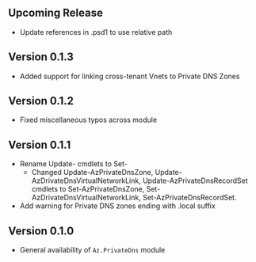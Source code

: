 <!--
    Please leave this section at the top of the change log.

    Changes for the upcoming release should go under the section titled "Upcoming Release", and should adhere to the following format:

    ## Upcoming Release
    * Overview of change #1
        - Additional information about change #1
    * Overview of change #2
        - Additional information about change #2
        - Additional information about change #2
    * Overview of change #3
    * Overview of change #4
        - Additional information about change #4

    ## YYYY.MM.DD - Version X.Y.Z (Previous Release)
    * Overview of change #1
        - Additional information about change #1
-->
## Upcoming Release
* Update references in .psd1 to use relative path

## Version 0.1.3
* Added support for linking cross-tenant Vnets to Private DNS Zones

## Version 0.1.2
* Fixed miscellaneous typos across module

## Version 0.1.1
* Rename Update- cmdlets to Set-
	- Changed Update-AzPrivateDnsZone, Update-AzDrivateDnsVirtualNetworkLink, Update-AzPrivateDnsRecordSet cmdlets to Set-AzPrivateDnsZone, Set-AzDrivateDnsVirtualNetworkLink, Set-AzPrivateDnsRecordSet.
* Add warning for Private DNS zones ending with .local suffix

## Version 0.1.0
* General availability of `Az.PrivateDns` module
